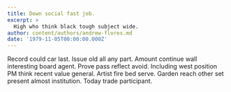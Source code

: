 ```yaml
---
title: Down social fast job.
excerpt: >
  High who think black tough subject wide.
author: content/authors/andrew-flores.md
date: '1979-11-05T00:00:00.000Z'
---
```

Record could car last. Issue old all any part. Amount continue wall interesting board agent. Prove pass reflect avoid. Including west position PM think recent value general. Artist fire bed serve. Garden reach other set present almost institution. Today trade participant.